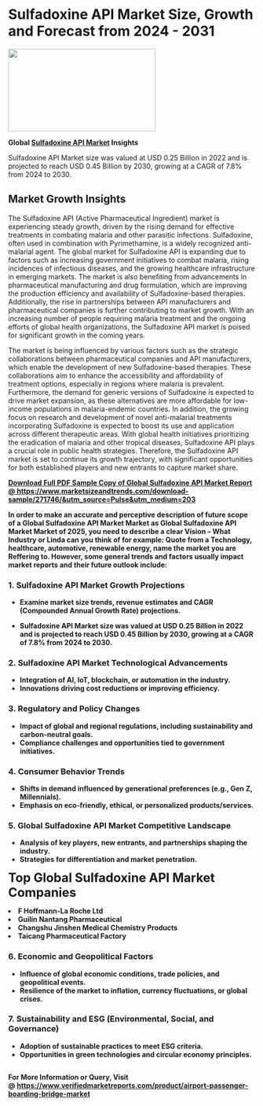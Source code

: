 <H1>Sulfadoxine API Market Size, Growth and Forecast from 2024 - 2031</H1><img class="aligncenter size-medium wp-image-584254" src="https://thirdeyenews.in/wp-content/uploads/2024/09/Global-Market-Research-300x168.jpeg" alt="" width="300" height="168" /><p><strong>Global&nbsp;<a href="https://www.marketsizeandtrends.com/download-sample/271746/&amp;utm_source=Pulse&amp;utm_medium=203">Sulfadoxine API Market</a> Insights</strong></p><p>Sulfadoxine API Market size was valued at USD 0.25 Billion in 2022 and is projected to reach USD 0.45 Billion by 2030, growing at a CAGR of 7.8% from 2024 to 2030.</p><p><h2>Market Growth Insights</h2> <p>The Sulfadoxine API (Active Pharmaceutical Ingredient) market is experiencing steady growth, driven by the rising demand for effective treatments in combating malaria and other parasitic infections. Sulfadoxine, often used in combination with Pyrimethamine, is a widely recognized anti-malarial agent. The global market for Sulfadoxine API is expanding due to factors such as increasing government initiatives to combat malaria, rising incidences of infectious diseases, and the growing healthcare infrastructure in emerging markets. The market is also benefiting from advancements in pharmaceutical manufacturing and drug formulation, which are improving the production efficiency and availability of Sulfadoxine-based therapies. Additionally, the rise in partnerships between API manufacturers and pharmaceutical companies is further contributing to market growth. With an increasing number of people requiring malaria treatment and the ongoing efforts of global health organizations, the Sulfadoxine API market is poised for significant growth in the coming years.</p> <p><strong><a href="#"></a></strong></p> <p>The market is being influenced by various factors such as the strategic collaborations between pharmaceutical companies and API manufacturers, which enable the development of new Sulfadoxine-based therapies. These collaborations aim to enhance the accessibility and affordability of treatment options, especially in regions where malaria is prevalent. Furthermore, the demand for generic versions of Sulfadoxine is expected to drive market expansion, as these alternatives are more affordable for low-income populations in malaria-endemic countries. In addition, the growing focus on research and development of novel anti-malarial treatments incorporating Sulfadoxine is expected to boost its use and application across different therapeutic areas. With global health initiatives prioritizing the eradication of malaria and other tropical diseases, Sulfadoxine API plays a crucial role in public health strategies. Therefore, the Sulfadoxine API market is set to continue its growth trajectory, with significant opportunities for both established players and new entrants to capture market share.</p> <p><strong><a href="#"></p><p><span class=""><strong>Download Full PDF Sample Copy of Global Sulfadoxine API Market Report</strong> @ <a href="https://www.marketsizeandtrends.com/download-sample/271746/&amp;utm_source=Pulse&amp;utm_medium=203" target="_blank">https://www.marketsizeandtrends.com/download-sample/271746/&amp;utm_source=Pulse&amp;utm_medium=203</a></span></p><p>In order to make an accurate and perceptive description of future scope of a Global&nbsp;Sulfadoxine API Market Market as Global&nbsp;Sulfadoxine API Market Market of 2025, you need to describe a clear Vision &ndash; What Industry or Linda can you think of for example: Quote from a Technology, healthcare, automotive, renewable energy, name the market you are Reffering to. However, some general trends and factors usually impact market reports and their future outlook include:</p><h3>1.&nbsp;<strong>Sulfadoxine API Market Growth Projections</strong></h3><ul><li>Examine market size trends, revenue estimates and CAGR (Compounded Annual Growth Rate) projections.</li><li><p>Sulfadoxine API Market size was valued at USD 0.25 Billion in 2022 and is projected to reach USD 0.45 Billion by 2030, growing at a CAGR of 7.8% from 2024 to 2030.</p></li></ul><h3>2.&nbsp;<strong>Sulfadoxine API Market Technological Advancements</strong></h3><ul><li>Integration of AI, IoT, blockchain, or automation in the industry.</li><li>Innovations driving cost reductions or improving efficiency.</li></ul><h3>3.&nbsp;<strong>Regulatory and Policy Changes</strong></h3><ul><li>Impact of global and regional regulations, including sustainability and carbon-neutral goals.</li><li>Compliance challenges and opportunities tied to government initiatives.</li></ul><h3>4.&nbsp;<strong>Consumer Behavior Trends</strong></h3><ul><li>Shifts in demand influenced by generational preferences (e.g., Gen Z, Millennials).</li><li>Emphasis on eco-friendly, ethical, or personalized products/services.</li></ul><h3>5.&nbsp;<strong>Global Sulfadoxine API Market Competitive Landscape</strong></h3><ul><li>Analysis of key players, new entrants, and partnerships shaping the industry.</li><li>Strategies for differentiation and market penetration.</li></ul><p data-pm-slice="1 1 []"><span style="color: inherit; font-family: inherit; font-size: 25px;">Top Global Sulfadoxine API Market Companies</span></p><div class="" data-test-id=""><p><li>F Hoffmann-La Roche Ltd</li><li> Guilin Nantang Pharmaceutical</li><li> Changshu Jinshen Medical Chemistry Products</li><li> Taicang Pharmaceutical Factory</li></p></div><h3>6.&nbsp;<strong>Economic and Geopolitical Factors</strong></h3><ul><li>Influence of global economic conditions, trade policies, and geopolitical events.</li><li>Resilience of the market to inflation, currency fluctuations, or global crises.</li></ul><h3>7.&nbsp;<strong>Sustainability and ESG (Environmental, Social, and Governance)</strong></h3><ul><li>Adoption of sustainable practices to meet ESG criteria.</li><li>Opportunities in green technologies and circular economy principles.</li></ul><h2><strong style="font-size: 14px;">For More Information or Query, Visit @&nbsp;</strong><a style="background-color: #ffffff; font-size: 14px;" href="https://www.marketsizeandtrends.com/report/sulfadoxine-api-market/" target="_blank">https://www.verifiedmarketreports.com/product/airport-passenger-boarding-bridge-market</a></h2>
